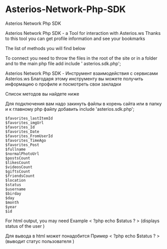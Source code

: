 # Asterios-Network-Php-SDK
Asterios Network Php SDK

Asterios Network Php SDK - a Tool for interaction with Asterios.ws 
Thanks to this tool you can get profile information and see your bookmarks

The list of methods you will find below

To connect you need to throw the files in the root of the site or in a folder and to the main php file add include ' asterios.sdk.php';


Asterios Network Php SDK - Инструмент взаимодействия с сервисами Asterios.ws 
Благодаря этому инструменту вы можете получить информацию о профиле и посмотреть свои закладки

Список методов вы найдете ниже

Для подключения вам надо закинуть файлы в корень сайта или в папку и к главному php файлу добавить include 'asterios.sdk.php';



    $favorites_lastItemId 
    $favorites_imgUrl
    $favorites_Id 
    $favorites_Date 
    $favorites_FromUserId
    $favorites_TimeAgo 
    $favorites_Post 
    $fullname 
    $normalPhotoUrl
    $postsCount
    $likesCount 
    $videosCount 
    $giftsCount
    $friendsCount 
    $location 
    $status 
    $username 
    $birday 
    $day
    $month 
    $year 
    $id


For html output, you may need <?php echo $(method name)?>
Example < ?php echo $status ? > (displays status of the user )

Для вывода в html может понадобится <?php echo $(название метода) ?>
Пример < ?php echo $status ? > (выводит статус пользователя )
